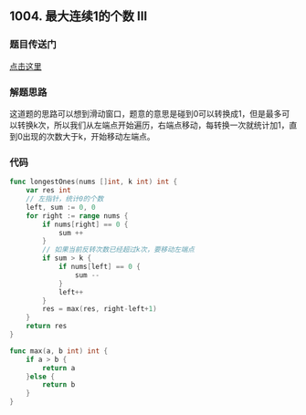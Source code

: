 ## 1004. 最大连续1的个数 III

### 题目传送门

[点击这里](https://leetcode-cn.com/problems/max-consecutive-ones-iii/)

### 解题思路

这道题的思路可以想到滑动窗口，题意的意思是碰到0可以转换成1，但是最多可以转换k次，所以我们从左端点开始遍历，右端点移动，每转换一次就统计加1，直到0出现的次数大于k，开始移动左端点。

### 代码

```go
func longestOnes(nums []int, k int) int {
    var res int
    // 左指针，统计0的个数
    left, sum := 0, 0
    for right := range nums {
        if nums[right] == 0 {
            sum ++
        }
        // 如果当前反转次数已经超过k次，要移动左端点
        if sum > k {
            if nums[left] == 0 {
                sum --
            }
            left++
        }
        res = max(res, right-left+1)
    }
    return res
}

func max(a, b int) int {
    if a > b {
        return a
    }else {
        return b
    }
}
```